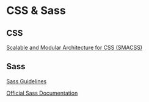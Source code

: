 # CSS & Sass

## CSS

[Scalable and Modular Architecture for CSS (SMACSS)](https://smacss.com/book)

## Sass

[Sass Guidelines](http://sass-guidelin.es/)

[Official Sass Documentation](http://sass-lang.com/documentation/file.SASS_REFERENCE.html)
